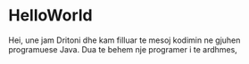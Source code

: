 # HelloWorld

Hei, une jam Dritoni dhe kam filluar te mesoj kodimin ne gjuhen programuese Java.
Dua te behem nje programer i te ardhmes, 
